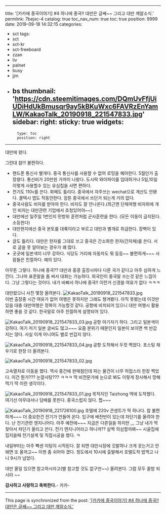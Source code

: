 
---
title: '[카카에 중국이야기] #4  하나에 중국!!  대만은 글쎄~~  그리고 대만 깨알소식.'
permlink: 7bejxc-4
catalog: true
toc_nav_num: true
toc: true
position: 9999
date: 2019-09-18 14:32:15
categories:
- sct
tags:
- sct
- sct-kr
- sct-freeboard
- zzan
- liv
- palnet
- busy
- jjm
- bs
thumbnail: 'https://cdn.steemitimages.com/DQmUvFfjUiUDiHdUkBmusqr9ay5kBKuWxc6FAVRzEnYamLW/KakaoTalk_20190918_221547833.jpg'
sidebar:
    right:
        sticky: true
widgets:
    -
        type: toc
        position: right
---


대만에 왔다. 

그런대 참!!! 불편하다. 

- 핸드폰 통신사 별개다. 
   중국 통신사를 사용할 수 없어 로밍을 해야한다.  5월인가 출장왔다. 통신비가 20만원 가까이 나왔다. 
   도시락 와이파이를 임대하거나 5일,10일 이렇게 사용할수 있는 유심칩을 사면 편하다.
-  전기도 110v를 쓴다.  화페도 틀리다. 중국에서 자주쓰는 wechat으로 계산도 안됀다. 콜택시 앱도 작동안한다.
   암튼 중국에서 쓰던거 되는게 거의 없다.
-  중국사람도 비자를 받아야 한다.  비자도 잘 안나온다.(최근엔 단체여행 비자외에 개인 비자는 대만관련 기업에서 초청있어야~~)
- 대만에선 일주일 1번인지 민방위 훈련처럼 군사훈련을 한다. (모든 이동이 금지된다. 소등한다)
- 대만현지에선 중국 본토를 대륙이라고 부르고  대만과 별개로 취급한다. 장벽이 있다.
- 글도 틀리다.  대만은 한자를 그대로 쓰고 중국은 간소화한 한자(간자체)를 쓴다. 서로 글을 못 알아보는 경우가 꽤 많다. 
- 곳곳에 일본색이 너무 강하다.  식당도 거리에 자동차도 뭐 등등~~ 
불편하게~~~ 사람들은 친절하다. 예의 있다. 

아무튼 그렇다.  하나에 중국??  대만과 홍콩 출장시마다 다른 국가 같다고 아주 심하게  느낀다. 그나마 표준말을 좀 써서 대화는 가능하다. 외국인이 중국말 쓰는것 같은 느낌이다. 
그냥 그렇다는 것이다. 내가 바뻐서 하나에 중국!! 이런거 신경쓸 여유가 없다 ㅋㅋㅋ

대만왔으니 사진 몇장 올려본다. 
![KakaoTalk_20190918_221547833.jpg](https://cdn.steemitimages.com/DQmUvFfjUiUDiHdUkBmusqr9ay5kBKuWxc6FAVRzEnYamLW/KakaoTalk_20190918_221547833.jpg)  
이번 출장중 시간 여유가 없어 여행은 못하지만 그래도 챙겨봤다. 
아직 못봤는데 이것만 있음 대충 대만여행은 정복이 가능할것 같다. 공항에 비치되어 있으니 대만 여행시 활용하면 좋을 것 같다. 한국말로 아주 친절하게 설명되어 있다. 

![KakaoTalk_20190918_221547833_03.jpg](https://cdn.steemitimages.com/DQmYSAQoWikXLDLzVL8hxCuquhBQTyku9XmSkiQ6enNL4F4/KakaoTalk_20190918_221547833_03.jpg)
공항 아기자기 하다. 그리고 일본색이 강하다.  여기 저기 일본 글씨도 많고~~~ 요즘 분위기 때문인지 일본이 보이면 썩 반갑지는 않다. 사실 이게 아니여도 별로 반갑지 않다. 

![KakaoTalk_20190918_221547833_04.jpg](https://cdn.steemitimages.com/DQmT7k4vnkf4E9qYBcStUqm7msAueSfwaakhEnZtkFst2yG/KakaoTalk_20190918_221547833_04.jpg)
공항 도착해서 두컷 찍었다. 포스팅 채우기로 한장 더 올려본다. 

![KakaoTalk_20190918_221547833_02.jpg](https://cdn.steemitimages.com/DQmVJ5GWbzoUPg8GKUVF66HjV5JMQKzSf2kywtjh6kkTf7e/KakaoTalk_20190918_221547833_02.jpg)

고속열차로 이동을 했다.  역사 중간에 판매점인데 파는 물건이 너무 허접스러 한장 찍었다.  이건 뭔가??? 눈깔사탕??? ㅋㅋㅋ 딱 비전문가에 눈으로 봐도 이렇게 장사해서 망해먹기 딱 이란 생각이다. 

![KakaoTalk_20190918_221547833_01.jpg](https://cdn.steemitimages.com/DQmXkybyNaom8GowuzXNyFfHzN4fNUEELKdNZBgtbqtDzw5/KakaoTalk_20190918_221547833_01.jpg)
목적지인 Taizhong 역에 도착했다. 여기선 아무대서나 담배를 못핀다.  중국스럽지 않다. 쩝~~~

![KakaoTalk_20190918_221726100.jpg](https://cdn.steemitimages.com/DQmcmKzuHTVSjeYxifAhptZooh6x1s2x3XY4jqkg14T7pSt/KakaoTalk_20190918_221726100.jpg)
호텔에 220v 콘센트가 딱 하나다.  참 불편하게~~~ 더 중요한건 전기가 안들어 온다.  입구에 배전반이 있는데 차단기를 올려야 한다.  난 전기관련 엔지니어다. 아주 예전에~~~ 지금은 다른일을 하지만 ,,, 그냥 내가 딱 찿아서 차단기 올리고 쓴다. 전기 엔지니어라고 하니까?? 살짝 의심할까봐~~ 시골집에 집지을때 전기설계 및 직접시공을 했다. ㅋ

내일부터는 아주 빡센 미팅이 시작된다. 잘 되면 대만시장에 깃발하나 크게 꼿는거고 안돼면 또 올꺼고~~
이젠 좀 쉬어야 겠다.  청도에서 10시에 출발해서 호텔도착 밥먹고 나니 9시가 넘었다. 

대만 올일 있으면 참고하시라고(별 참고할 것도 없구만~~)  올려본다. 
그럼 모두 꿀밤 되시라 ~~

**감사하고 사랑하고 축복한다.**- 카카-

- - -

This page is synchronized from the post: ['[카카에 중국이야기] #4  하나에 중국!!  대만은 글쎄~~  그리고 대만 깨알소식.'](https://steemit.com/@kibumh/7bejxc-4)
